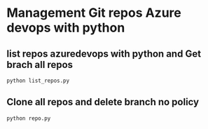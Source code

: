 # Management Git repos Azure devops with python
## list repos azuredevops with python and Get brach all repos
```
python list_repos.py
```
## Clone all repos and delete branch no policy
```
python repo.py
```